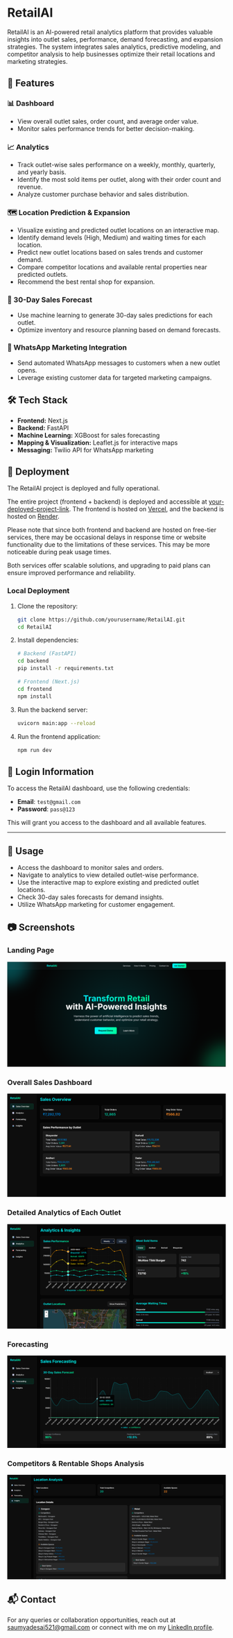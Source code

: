 
# RetailAI

RetailAI is an AI-powered retail analytics platform that provides valuable insights into outlet sales, performance, demand forecasting, and expansion strategies. The system integrates sales analytics, predictive modeling, and competitor analysis to help businesses optimize their retail locations and marketing strategies.

## 🚀 Features

### 📊 Dashboard
- View overall outlet sales, order count, and average order value.
- Monitor sales performance trends for better decision-making.

### 📈 Analytics
- Track outlet-wise sales performance on a weekly, monthly, quarterly, and yearly basis.
- Identify the most sold items per outlet, along with their order count and revenue.
- Analyze customer purchase behavior and sales distribution.

### 🗺️ Location Prediction & Expansion
- Visualize existing and predicted outlet locations on an interactive map.
- Identify demand levels (High, Medium) and waiting times for each location.
- Predict new outlet locations based on sales trends and customer demand.
- Compare competitor locations and available rental properties near predicted outlets.
- Recommend the best rental shop for expansion.

### 📅 30-Day Sales Forecast
- Use machine learning to generate 30-day sales predictions for each outlet.
- Optimize inventory and resource planning based on demand forecasts.

### 📢 WhatsApp Marketing Integration
- Send automated WhatsApp messages to customers when a new outlet opens.
- Leverage existing customer data for targeted marketing campaigns.

## 🛠️ Tech Stack
- **Frontend:** Next.js
- **Backend:** FastAPI
- **Machine Learning:** XGBoost for sales forecasting
- **Mapping & Visualization:** Leaflet.js for interactive maps
- **Messaging:** Twilio API for WhatsApp marketing

## 🚀 Deployment

The RetailAI project is deployed and fully operational.

The entire project (frontend + backend) is deployed and accessible at [your-deployed-project-link](https://retailai.vercel.app/). The frontend is hosted on [Vercel](https://vercel.com), and the backend is hosted on [Render](https://render.com).

Please note that since both frontend and backend are hosted on free-tier services, there may be occasional delays in response time or website functionality due to the limitations of these services. This may be more noticeable during peak usage times.

Both services offer scalable solutions, and upgrading to paid plans can ensure improved performance and reliability.

### Local Deployment
1. Clone the repository:
   ```bash
   git clone https://github.com/yourusername/RetailAI.git
   cd RetailAI
   ```
2. Install dependencies:
   ```bash
   # Backend (FastAPI)
   cd backend
   pip install -r requirements.txt
   ```
   ```bash
   # Frontend (Next.js)
   cd frontend
   npm install
   ```
3. Run the backend server:
   ```bash
   uvicorn main:app --reload
   ```
4. Run the frontend application:
   ```bash
   npm run dev
   ```

## 🔑 Login Information

To access the RetailAI dashboard, use the following credentials:

- **Email**: `test@gmail.com`
- **Password**: `pass@123`

This will grant you access to the dashboard and all available features.

---

## 📌 Usage
- Access the dashboard to monitor sales and orders.
- Navigate to analytics to view detailed outlet-wise performance.
- Use the interactive map to explore existing and predicted outlet locations.
- Check 30-day sales forecasts for demand insights.
- Utilize WhatsApp marketing for customer engagement.

## 📷 Screenshots
### Landing Page
![Landing Page](frontend/assets/Landing-Page.png)

### Overall Sales Dashboard
![Overall Sales Dashboard](frontend/assets/Overall-Sales-Dashboard.png)

### Detailed Analytics of Each Outlet
![Detailed Analytics of Each Outlets](frontend/assets/Detailed-Analytics.png)

### Forecasting
![Forecasting](frontend/assets/Forecasting.png)

### Competitors & Rentable Shops Analysis
![Competitors & Rentable Shops Analysis](frontend/assets/Competitors-and-Rentable-Shops-Analysis.png)


## 📬 Contact
For any queries or collaboration opportunities, reach out at [saumyadesai521@gmail.com](mailto:saumyadesai521@gmail.com) or connect with me on my [LinkedIn profile](https://www.linkedin.com/in/saumya-desai-42757328a).